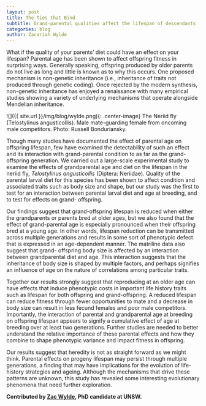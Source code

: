 ```yaml
---
layout: post
title: The Ties that Bind
subtitle: Grand-parental qualities affect the lifespan of descendants
categories: blog
author: Zacariah Wylde
---
```


What if the quality of your parents’ diet could have an effect on your lifespan? Parental age has been shown to affect offspring fitness in surprising ways. Generally speaking, offspring produced by older parents do not live as long and little is known as to why this occurs. One proposed mechanism is non-genetic inheritance (i.e., inheritance of traits not produced through genetic coding). Once rejected by the modern synthesis, non-genetic inheritance has enjoyed a renaissance with many empirical studies showing a variety of underlying mechanisms that operate alongside Mendelian inheritance.

![]({{ site.url }}/img/blog/wylde.png){: .center-image}
<span class="caption text-muted">The Neriid fly (Telostylinus angusticollis). Male mate-guarding female from oncoming male competitors. Photo: Russell Bonduriansky.</span>

Though many studies have documented the effect of parental age on offspring lifespan, few have examined the detectability of such an effect and its interaction with grand-parental condition to as far as the grand-offspring generation. We carried out a large-scale experimental study to examine the effects of grandparental age and diet on the lifespan in the neriid fly, _Telostylinus angusticollis_ (Diptera: Neriidae). Quality of the parental larval diet for this species has been shown to affect condition and associated traits such as body size and shape, but our study was the first to test for an interaction between parental larval diet and age at breeding, and to test for effects on grand- offspring.

Our findings suggest that grand-offspring lifespan is reduced when either the grandparents or parents bred at older ages, but we also found that the effect of grand-parental age is especially pronounced when their offspring bred at a young age. In other words, lifespan reduction can be transmitted across multiple generations and results in some sort of phenotypic defect that is expressed in an age-dependent manner. The matriline data also suggest that grand- offspring body size is affected by an interaction between grandparental diet and age. This interaction suggests that the inheritance of body size is shaped by multiple factors, and perhaps signifies an influence of age on the nature of correlations among particular traits.

Together our results strongly suggest that reproducing at an older age can have effects that induce phenotypic costs in important life history traits such as lifespan for both offspring and grand-offspring. A reduced lifespan can reduce fitness through fewer opportunities to mate and a decrease in body size can result in less fecund females and poor male competitors. Importantly, the interaction of parental and grandparental age at breeding on offspring lifespan appears to signify a cumulative effect of age at breeding over at least two generations. Further studies are needed to better understand the relative importance of these parental effects and how they combine to shape phenotypic variance and impact fitness in offspring.

Our results suggest that heredity is not as straight forward as we might think. Parental effects on progeny lifespan may persist through multiple generations, a finding that may have implications for the evolution of life-history strategies and ageing. Although the mechanisms that drive these patterns are unknown, this study has revealed some interesting evolutionary phenomena that need further exploration.

**Contributed by [Zac Wylde](http://www.eerc.unsw.edu.au/zac-wylde), PhD candidate at UNSW.**
